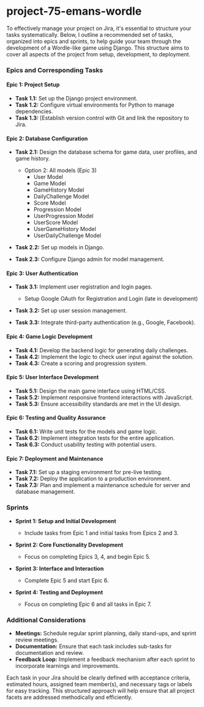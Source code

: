 # project-75-emans-wordle

To effectively manage your project on Jira, it's essential to structure your tasks systematically. Below, I outline a recommended set of tasks, organized into epics and sprints, to help guide your team through the development of a Wordle-like game using Django. This structure aims to cover all aspects of the project from setup, development, to deployment.

### Epics and Corresponding Tasks

#### Epic 1: Project Setup
- **Task 1.1:**  Set up the Django project environment.
- **Task 1.2:** Configure virtual environments for Python to manage dependencies.
- **Task 1.3:** [Establish version control with Git and link the repository to Jira.

#### Epic 2: Database Configuration
- **Task 2.1:** Design the database schema for game data, user profiles, and game history.


    - Option 2: All models (Epic 3)
        - User Model
        - Game Model
        - GameHistory Model
        - DailyChallenge Model
        - Score Model
        - Progression Model
        - UserProgression Model
        - UserScore Model
        - UserGameHistory Model
        - UserDailyChallenge Model
- **Task 2.2:** Set up models in Django.
- **Task 2.3:** Configure Django admin for model management.








#### Epic 3: User Authentication
- **Task 3.1:** Implement user registration and login pages.
     
     - Setup Google OAuth for Registration and Login (late in development)


- **Task 3.2:** Set up user session management.
- **Task 3.3:** Integrate third-party authentication (e.g., Google, Facebook).

#### Epic 4: Game Logic Development
- **Task 4.1:** Develop the backend logic for generating daily challenges.
- **Task 4.2:** Implement the logic to check user input against the solution.
- **Task 4.3:** Create a scoring and progression system.

#### Epic 5: User Interface Development
- **Task 5.1:** Design the main game interface using HTML/CSS.
- **Task 5.2:** Implement responsive frontend interactions with JavaScript.
- **Task 5.3:** Ensure accessibility standards are met in the UI design.

#### Epic 6: Testing and Quality Assurance
- **Task 6.1:** Write unit tests for the models and game logic.
- **Task 6.2:** Implement integration tests for the entire application.
- **Task 6.3:** Conduct usability testing with potential users.

#### Epic 7: Deployment and Maintenance
- **Task 7.1:** Set up a staging environment for pre-live testing.
- **Task 7.2:** Deploy the application to a production environment.
- **Task 7.3:** Plan and implement a maintenance schedule for server and database management.

### Sprints

- **Sprint 1: Setup and Initial Development**
  - Include tasks from Epic 1 and initial tasks from Epics 2 and 3.

- **Sprint 2: Core Functionality Development**
  - Focus on completing Epics 3, 4, and begin Epic 5.

- **Sprint 3: Interface and Interaction**
  - Complete Epic 5 and start Epic 6.

- **Sprint 4: Testing and Deployment**
  - Focus on completing Epic 6 and all tasks in Epic 7.

### Additional Considerations

- **Meetings:** Schedule regular sprint planning, daily stand-ups, and sprint review meetings.
- **Documentation:** Ensure that each task includes sub-tasks for documentation and review.
- **Feedback Loop:** Implement a feedback mechanism after each sprint to incorporate learnings and improvements.

Each task in your Jira should be clearly defined with acceptance criteria, estimated hours, assigned team member(s), and necessary tags or labels for easy tracking. This structured approach will help ensure that all project facets are addressed methodically and efficiently.


